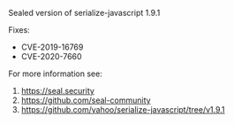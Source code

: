 Sealed version of serialize-javascript 1.9.1

Fixes:
- CVE-2019-16769
- CVE-2020-7660

For more information see:
  1. https://seal.security
  2. https://github.com/seal-community
  3. https://github.com/yahoo/serialize-javascript/tree/v1.9.1

